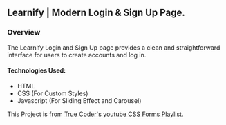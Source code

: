## Learnify | Modern Login & Sign Up Page.

### Overview
The Learnify Login and Sign Up page provides a clean and straightforward interface for users to create accounts and log in.

#### Technologies Used:
* HTML
* CSS (For Custom Styles)
* Javascript (For Sliding Effect and Carousel)

This Project is from [True Coder's youtube CSS Forms Playlist.](https://youtu.be/fC3qLUWf_Lk?si=YodcQnCTLdJNdptR) 